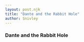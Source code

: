 ```yaml
---
layout: post.njk
title: "Dante and the Rabbit Hole"
author: Snivley
---
```


### Dante and the Rabbit Hole